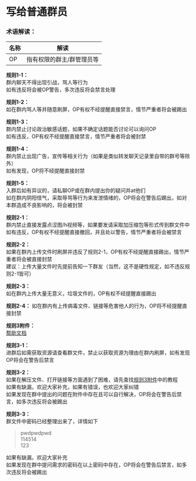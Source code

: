 # 写给普通群员
### 术语解读：
| 名称 | 解读 |
| ----- | ----- |
| OP | 指有权限的群主/群管理员等 |

**规则1-1：**  
群内聊天不得出现引战，骂人等行为  
如有违反将会被OP警告，多次违反将会禁言处理

**规则1-2：**  
如在群内骂人等并随意刷屏，OP有权不经提醒直接禁言，情节严重者将会被踢出

**规则1-3：**  
群内禁止讨论政治敏感话题，如果不确定话题能否讨论可以询问OP  
如有违反，OP有权不经提醒直接禁言，情节严重者将会被封禁

**规则1-4：**  
群内禁止出现广告，宣传等相关行为（如果是类似转发聊天记录里自带的群号等除外）  
如有发现，OP将不经提醒直接封禁

**规则1-5：**  
入群后如有异议的，请私聊OP或在群内提出你的疑问并at他们  
如在群内阴阳怪气，采取辱骂等行为来发泄情绪的，OP将会在警告后踢出，如对本群造成不良影响的，将会被封禁

**规则2-1：**  
群内禁止直接发露点涩图/h视频等，如果要发请采取加压缩包等形式传到群文件中  
如有违反，OP有权不经提醒直接撤回，并且处以警告，情节严重者将会被禁言

**规则2-2：**  
如果在群内上传文件时刷屏并违反了规则2-1，OP有权不经提醒直接踢出，情节严重者将会被直接封禁  
建议：上传大量文件时先提前告知一下群友（当然，这不是硬性规定，如不违反规则2-1皆可）

**规则2-3：**  
如在群内上传大量无意义，垃圾文件的，OP有权不经提醒直接踢出

**规则2-4：**
如在群内有上传病毒文件、链接等危害他人的行为，OP将不经提醒直接封禁

**规则3附件：**  
[帮助文档](https://github.com/cnchens/CHelper)

**规则3-1：**  
进群后如需获取资源请查看群文件，禁止以获取资源为理由在群内刷屏，如有发现OP将会在警告后禁言

**规则3-2：**  
如果在解压文件、打开链接等方面遇到了困难，请先查找[规则3附件](https://github.com/cnchens/CHelper)中的教程  
如果有缺漏，欢迎大家补充，如果有错误，也欢迎大家纠错  
如果发现在群中提出的问题在附件中存在且可以自行解决，OP将会在警告后禁言，如多次违反将会被踢出

**规则3-3：**  
群文件中密码已经整理出来了，详情如下
> pwdpwdpwd  
114514  
123

如果有缺漏，欢迎大家补充  
如果发现在群中提问需求的密码在以上密码中存在，OP将会在警告后禁言，如多次违反将会被踢出
